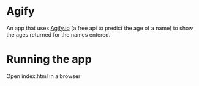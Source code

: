 # Agify

An app that uses [Agify.io](https://agify.io/) (a free api to predict the age of a name) to show the ages returned for the names entered.

# Running the app

Open index.html in a browser